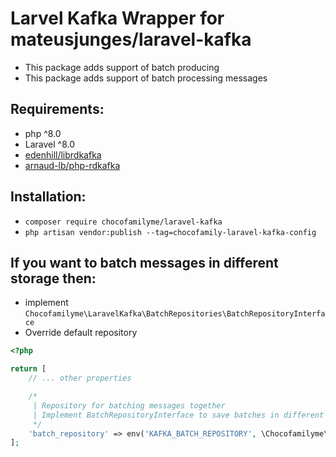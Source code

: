 # Larvel Kafka Wrapper for mateusjunges/laravel-kafka

- This package adds support of batch producing
- This package adds support of batch processing messages

## Requirements:
- php ^8.0
- Laravel ^8.0
- <a href="https://github.com/edenhill/librdkafka">edenhill/librdkafka</a>
- <a href="https://arnaud.le-blanc.net/php-rdkafka-doc/phpdoc/rdkafka.installation.html">arnaud-lb/php-rdkafka</a>

## Installation:
- `composer require chocofamilyme/laravel-kafka`
- `php artisan vendor:publish --tag=chocofamily-laravel-kafka-config`

## If you want to batch messages in different storage then:
- implement ``Chocofamilyme\LaravelKafka\BatchRepositories\BatchRepositoryInterface``
- Override default repository

```php
<?php

return [
    // ... other properties

    /*
     | Repository for batching messages together
     | Implement BatchRepositoryInterface to save batches in different storage
     */
    'batch_repository' => env('KAFKA_BATCH_REPOSITORY', \Chocofamilyme\LaravelKafka\BatchRepositories\InMemoryBatchRepository::class),
];
```

